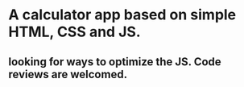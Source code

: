# A calculator app based on simple HTML, CSS and JS.

## looking for ways to optimize the JS. Code reviews are welcomed.
